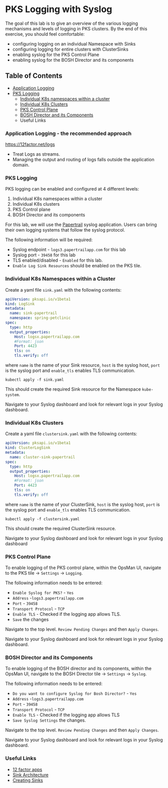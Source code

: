 # PKS Logging with Syslog

The goal of this lab is to give an overview of the various logging mechanisms and levels of logging in PKS clusters. By the end of this exercise, you should feel comfortable:

  * configuring logging on an individual Namespace with Sinks
  * configuring logging for entire clusters with ClusterSinks
  * enabling syslog for the PKS Control Plane
  * enabling syslog for the BOSH Director and its components

## Table of Contents
- [Application Logging](#application-logging-the-recommended-approach)
- [PKS Logging](#pks-logging)
    - [Individual K8s namespaces within a cluster](#individual-k8s-namespaces-within-a-cluster)
    - [Individual K8s Clusters](#individual-k8s-clusters)
    - [PKS Control Plane](#pks-control-plane)
    - [BOSH Director and its Components](#bosh-director-and-its-components)
    - Useful Links

### Application Logging - the recommended approach

https://12factor.net/logs

 - Treat Logs as streams.
 - Managing the output and routing of logs falls outside the application domain.

### PKS Logging

PKS logging can be enabled and configured at 4 different levels:

1. Individual K8s namespaces within a cluster
2. Individual K8s clusters
3. PKS Control plane
4. BOSH Director and its components

For this lab, we will use the [Papertrail](https://papertrailapp.com) syslog application. Users can bring their own logging systems that follow the syslog protocol.

The following information will be required:

* Syslog endpoint - `logs3.papertrailapp.com` for this lab
* Syslog port - `39458` for this lab
* TLS enabled/disabled - `Enabled` for this lab.
* `Enable Log Sink Resources` should be enabled on the PKS tile.

### Individual K8s Namespaces within a Cluster

Create a yaml file `sink.yaml` with the following contents:

```yaml
apiVersion: pksapi.io/v1beta1
kind: LogSink
metadata:
  name: sink-papertrail
  namespace: spring-petclinic
spec:
  type: http
  output_properties:
    Host: logsx.papertrailapp.com
    #Format: json
    Port: 4423
    tls: on
    tls.verify: off
```

where `name` is the name of your Sink resource, `host` is the syslog host, `port` is the syslog port and `enable_tls` enables TLS communication.

`kubectl apply -f sink.yaml`

This should create the required Sink resource for the Namespace `kube-system`.

Navigate to your Syslog dashboard and look for relevant logs in your Syslog dashboard.

### Individual K8s Clusters

Create a yaml file `clustersink.yaml` with the following contents:

```yaml
apiVersion: pksapi.io/v1beta1
kind: ClusterLogSink
metadata:
  name: cluster-sink-papertrail
spec:
  type: http
  output_properties:
    Host: logsx.papertrailapp.com
    #Format: json
    Port: 4423
    tls: on
    tls.verify: off
```

where `name` is the name of your ClusterSink, `host` is the syslog host, `port` is the syslog port and `enable_tls` enables TLS communication.

`kubectl apply -f clustersink.yaml`

This should create the required ClusterSink resource.

Navigate to your Syslog dashboard and look for relevant logs in your Syslog dashboard

### PKS Control Plane

To enable logging of the PKS control plane, within the OpsMan UI, navigate to the PKS tile -> `Settings` -> `Logging`.

The following information needs to be entered:

- `Enable Syslog for PKS?` - `Yes`
- `Address` -`logs3.papertrailapp.com`
- `Port` - `39458`
- `Transport Protocol` - `TCP`
- `Enable TLS` - Checked if the logging app allows TLS.
- `Save` the changes

Navigate to the top level. `Review Pending Changes` and then `Apply Changes`.

Navigate to your Syslog dashboard and look for relevant logs in your Syslog dashboard.

### BOSH Director and its Components

To enable logging of the BOSH director and its components, within the OpsMan UI, navigate to the BOSH Director tile -> `Settings` -> `Syslog`.

The following information needs to be entered:

- `Do you want to configure Syslog for Bosh Director?` - `Yes`
- `Address` -`logs3.papertrailapp.com`
- `Port` - `39458`
- `Transport Protocol` - `TCP`
- `Enable TLS` - Checked if the logging app allows TLS
- `Save Syslog Settings` the changes.

Navigate to the top level. `Review Pending Changes` and then `Apply Changes`.

Navigate to your Syslog dashboard and look for relevant logs in your Syslog dashboard.

### Useful Links
 - [12 factor apps](https://12factor.net/)
 - [Sink Architecture](https://docs.pivotal.io/tkgi/1-10/sink-architecture.html)
 - [Creating Sinks](https://docs.pivotal.io/tkgi/1-10/create-sinks.html)
